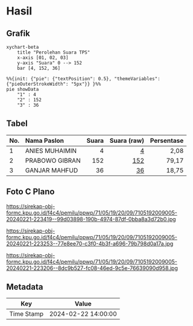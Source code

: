 # Hasil

## Grafik

```mermaid
xychart-beta
    title "Perolehan Suara TPS"
    x-axis [01, 02, 03]
    y-axis "Suara" 0 --> 152
    bar [4, 152, 36]
```

```mermaid
%%{init: {"pie": {"textPosition": 0.5}, "themeVariables": {"pieOuterStrokeWidth": "5px"}} }%%
pie showData
    "1" : 4
    "2" : 152
    "3" : 36
```

## Tabel

| No. | Nama Paslon    | Suara | Suara (raw) | Persentase |
|:--- |:-------------- | -----:| -----------:| ----------:|
| 1   | ANIES MUHAIMIN | 4     | [4][p-1]    | 2,08       |
| 2   | PRABOWO GIBRAN | 152   | [152][p-2]  | 79,17      |
| 3   | GANJAR MAHFUD  | 36    | [36][p-3]   | 18,75      |


[p-1]: https://github.com/gigit-pemilu/pemilu-2024-71-sulawesi-utara/blob/main/pilpres/hitung-suara/sub/71-sulawesi-utara/sub/05-minahasa-selatan/sub/19-tatapaan/sub/2009-raprap/sub/005-tps/sub/paslon-1.txt
[p-2]: https://github.com/gigit-pemilu/pemilu-2024-71-sulawesi-utara/blob/main/pilpres/hitung-suara/sub/71-sulawesi-utara/sub/05-minahasa-selatan/sub/19-tatapaan/sub/2009-raprap/sub/005-tps/sub/paslon-2.txt
[p-3]: https://github.com/gigit-pemilu/pemilu-2024-71-sulawesi-utara/blob/main/pilpres/hitung-suara/sub/71-sulawesi-utara/sub/05-minahasa-selatan/sub/19-tatapaan/sub/2009-raprap/sub/005-tps/sub/paslon-3.txt

## Foto C Plano

https://sirekap-obj-formc.kpu.go.id/f4c4/pemilu/ppwp/71/05/19/20/09/7105192009005-20240221-223419--99d03898-190b-4974-87df-0bba8a3d72b0.jpg

https://sirekap-obj-formc.kpu.go.id/f4c4/pemilu/ppwp/71/05/19/20/09/7105192009005-20240221-223253--77e8ee70-c3f0-4b3f-a696-79b798d0a17a.jpg

https://sirekap-obj-formc.kpu.go.id/f4c4/pemilu/ppwp/71/05/19/20/09/7105192009005-20240221-223206--8dc9b527-fc08-46ed-9c5e-76639090d958.jpg


## Metadata

| Key        | Value               |
| ---------- | ------------------- |
| Time Stamp | 2024-02-22 14:00:00 |



